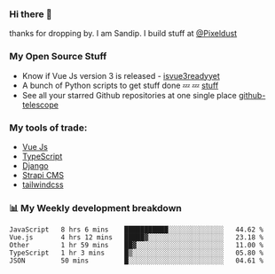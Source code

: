 ### Hi there 👋

thanks for dropping by.
I am Sandip. I build stuff at [@Pixeldust](github.com/pixeldust-in/)

###  **My Open Source Stuff**

 - Know if Vue Js version 3 is released -  [isvue3readyyet](https://github.com/sandiprb/isvue3readyyet)
 - A bunch of Python scripts to get stuff done 💤 💤 [stuff](https://github.com/sandiprb/stuff)
 - See all your starred Github repositories at one single place [github-telescope](https://github.com/sandiprb/github-telescope)



###  **My tools of trade:**
 - [Vue Js](https://github.com/vuejs/vue/)
 - [TypeScript](https://github.com/microsoft/TypeScript)
 - [Django](github.com/django/django)
 - [Strapi CMS](github.com/strapi/strapi)
 - [tailwindcss](https://github.com/tailwindlabs/tailwindcss)


###  📊 **My Weekly development breakdown**
<!--START_SECTION:waka-->
```text
JavaScript   8 hrs 6 mins    ███████████░░░░░░░░░░░░░░   44.62 % 
Vue.js       4 hrs 12 mins   █████▓░░░░░░░░░░░░░░░░░░░   23.18 % 
Other        1 hr 59 mins    ██▓░░░░░░░░░░░░░░░░░░░░░░   11.00 % 
TypeScript   1 hr 3 mins     █▒░░░░░░░░░░░░░░░░░░░░░░░   05.80 % 
JSON         50 mins         █░░░░░░░░░░░░░░░░░░░░░░░░   04.61 % 
```
<!--END_SECTION:waka-->
